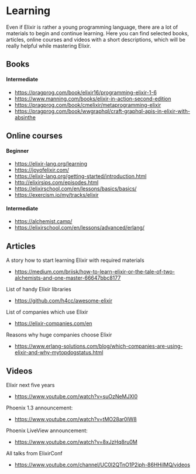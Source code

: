# Learning

Even if Elixir is rather a young programming language, there are a lot of materials to begin and continue learning. Here you can find selected books, articles, online courses and videos with a short descriptions, which will be really helpful while mastering Elixir.

## Books

#### Intermediate

- https://pragprog.com/book/elixir16/programming-elixir-1-6
- https://www.manning.com/books/elixir-in-action-second-edition
- https://pragprog.com/book/cmelixir/metaprogramming-elixir
- https://pragprog.com/book/wwgraphql/craft-graphql-apis-in-elixir-with-absinthe

## Online courses

#### Beginner

- https://elixir-lang.org/learning
- https://joyofelixir.com/
- https://elixir-lang.org/getting-started/introduction.html
- http://elixirsips.com/episodes.html
- https://elixirschool.com/en/lessons/basics/basics/
- https://exercism.io/my/tracks/elixir

#### Intermediate

- https://alchemist.camp/
- https://elixirschool.com/en/lessons/advanced/erlang/

## Articles

A story how to start learning Elixir with required materials
- https://medium.com/briisk/how-to-learn-elixir-or-the-tale-of-two-alchemists-and-one-master-66647bbc8177

List of handy Elixir libraries
- https://github.com/h4cc/awesome-elixir

List of companies which use Elixir
- https://elixir-companies.com/en

Reasons why huge companies choose Elixir
- https://www.erlang-solutions.com/blog/which-companies-are-using-elixir-and-why-mytopdogstatus.html

## Videos

Elixir next five years
- https://www.youtube.com/watch?v=suOzNeMJXl0

Phoenix 1.3 announcement:
- https://www.youtube.com/watch?v=tMO28ar0lW8

Phoenix LiveView announcement:
- https://www.youtube.com/watch?v=8xJzHq8ru0M

All talks from ElixirConf
- https://www.youtube.com/channel/UC0l2QTnO1P2iph-86HHilMQ/videos
